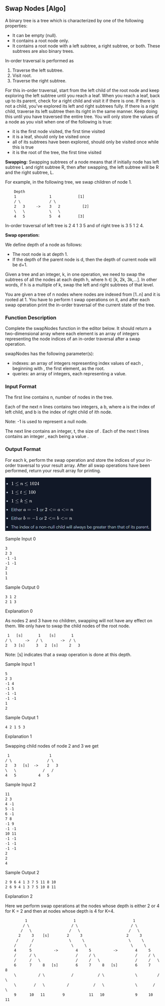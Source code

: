 ## Swap Nodes [Algo]

A binary tree is a tree which is characterized by one of the following properties:

* It can be empty (null).
* It contains a root node only.
* It contains a root node with a left subtree, a right subtree, or both. These subtrees are also binary trees.

In-order traversal is performed as

1. Traverse the left subtree.
2. Visit root.
3. Traverse the right subtree.

For this in-order traversal, start from the left child of the root node and keep exploring the left subtree until you reach a leaf. When you reach a leaf, back up to its parent, check for a right child and visit it if there is one. If there is not a child, you've explored its left and right subtrees fully. If there is a right child, traverse its left subtree then its right in the same manner. Keep doing this until you have traversed the entire tree. You will only store the values of a node as you visit when one of the following is true:

* it is the first node visited, the first time visited
* it is a leaf, should only be visited once
* all of its subtrees have been explored, should only be visited once while this is true
* it is the root of the tree, the first time visited

__Swapping:__ Swapping subtrees of a node means that if initially node has left subtree L and right subtree R, then after swapping, the left subtree will be R and the right subtree, L.

For example, in the following tree, we swap children of node 1.

        Depth
        1               1            [1]
        / \             / \
        2   3     ->    3   2          [2]
        \   \           \   \
        4   5           5   4        [3]
In-order traversal of left tree is 2 4 1 3 5 and of right tree is 3 5 1 2 4.


__Swap operation:__

We define depth of a node as follows:

* The root node is at depth 1.
* If the depth of the parent node is d, then the depth of current node will be d+1.

Given a tree and an integer, k, in one operation, we need to swap the subtrees of all the nodes at each depth h, where h ∈ [k, 2k, 3k,...]. In other words, if h is a multiple of k, swap the left and right subtrees of that level.

You are given a tree of n nodes where nodes are indexed from [1..n] and it is rooted at 1. You have to perform t swap operations on it, and after each swap operation print the in-order traversal of the current state of the tree.

### Function Description

Complete the swapNodes function in the editor below. It should return a two-dimensional array where each element is an array of integers representing the node indices of an in-order traversal after a swap operation.

swapNodes has the following parameter(s):
* indexes: an array of integers representing index values of each , beginning with , the first element, as the root.
* queries: an array of integers, each representing a  value.

### Input Format
The first line contains n, number of nodes in the tree.

Each of the next n lines contains two integers, a b, where a is the index of left child, and b is the index of right child of ith node.

Note: -1 is used to represent a null node.

The next line contains an integer, t, the size of .
Each of the next t lines contains an integer , each being a value .

###  Output Format
For each k, perform the swap operation and store the indices of your in-order traversal to your result array. After all swap operations have been performed, return your result array for printing.

![img.png](img.png)

Sample Input 0

    3
    2 3
    -1 -1
    -1 -1
    2
    1
    1

Sample Output 0

    3 1 2
    2 1 3

Explanation 0

As nodes 2 and 3 have no children, swapping will not have any effect on them. We only have to swap the child nodes of the root node.
  
     1   [s]       1    [s]       1   
    / \      ->   / \        ->  / \  
    2   3 [s]     3   2  [s]     2   3

Note: [s] indicates that a swap operation is done at this depth.

Sample Input 1

    5
    2 3
    -1 4
    -1 5
    -1 -1
    -1 -1
    1
    2

Sample Output 1

    4 2 1 5 3


Explanation 1

Swapping child nodes of node 2 and 3 we get

     1                  1  
    / \                / \
    2   3   [s]  ->    2   3
    \   \            /   /
    4   5          4   5  


Sample Input 2

    11
    2 3
    4 -1
    5 -1
    6 -1
    7 8
    -1 9
    -1 -1
    10 11
    -1 -1
    -1 -1
    -1 -1
    2
    2
    4

Sample Output 2

    2 9 6 4 1 3 7 5 11 8 10
    2 6 9 4 1 3 7 5 10 8 11


Explanation 2

Here we perform swap operations at the nodes whose depth is either 2 or 4 for K = 2 and then at nodes whose depth is 4 for K=4.
    
             1                     1                          1             
            / \                   / \                        / \            
           /   \                 /   \                      /   \           
          2     3    [s]        2     3                    2     3          
         /      /                \     \                    \     \         
        /      /                  \     \                    \     \        
        4      5          ->        4     5          ->        4     5       
        /      / \                  /     / \                  /     / \      
        /      /   \                /     /   \                /     /   \     
        6      7     8   [s]        6     7     8   [s]        6     7     8
        \          / \            /           / \              \         / \   
        \        /   \          /           /   \              \       /   \  
        9      10   11        9           11   10              9     10   11 